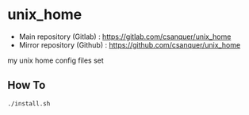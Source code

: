 unix_home
=========

* Main repository (Gitlab) : https://gitlab.com/csanquer/unix_home
* Mirror repository (Github) : https://github.com/csanquer/unix_home

my unix home config files set

How To
------

```bash
./install.sh
```

